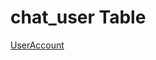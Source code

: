 # chat_user Table

[UserAccount](https://github.com/alexeysp11/workflow-lib/blob/main/docs/Models/Business/InformationSystem/UserAccount.md)
